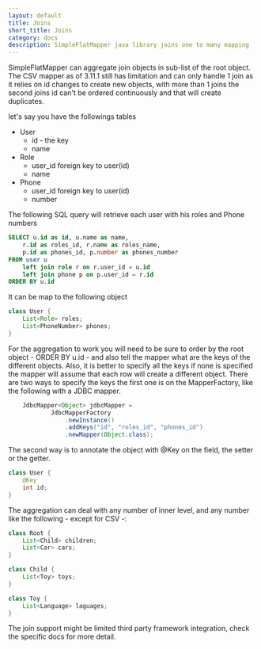 ```yaml
---
layout: default
title: Joins
short_title: Joins
category: docs
description: SimpleFlatMapper java library joins one to many mapping
---
```


SimpleFlatMapper can aggregate join objects in sub-list of the root object. The CSV mapper as of 3.11.1 still has limitation and 
can only handle 1 join as it relies on id changes to create new objects, with more than 1 joins the second joins id can't be ordered continuously and that will create duplicates.

let's say you have the followings tables

* User
  * id - the key
  * name
* Role
  * user_id foreign key to user(id)
  * name
* Phone
  * user_id foreign key to user(id)
  * number

The following SQL query will retrieve each user with his roles and Phone numbers 

```sql
SELECT u.id as id, u.name as name, 
    r.id as roles_id, r.name as roles_name, 
    p.id as phones_id, p.number as phones_number
FROM user u 
    left join role r on r.user_id = u.id
    left join phone p on p.user_id = r.id
ORDER BY u.id
```

It can be map to the following object 

```java
class User {
    List<Role> roles;
    List<PhoneNumber> phones;
}
```

For the aggregation to work you will need to be sure to order by the root object - ORDER BY u.id - and also 
tell the mapper what are the keys of the different objects. Also, it is better to specify all the keys if none is specified the mapper will assume that each row will create a different object.
There are two ways to specify the keys the first one is on the MapperFactory, like the following with a JDBC mapper.
```java
    JdbcMapper<Object> jdbcMapper = 
            JdbcMapperFactory
                .newInstance()
                .addKeys("id", "roles_id", "phones_id")
                .newMapper(Object.class);
```

The second way is to annotate the object with @Key on the field, the setter or the getter.

```java
class User {
    @Key
    int id;
}
```

The aggregation can deal with any number of inner level, and any number like the following - except for CSV -:

```java
class Root {
    List<Child> children;
    List<Car> cars;
}

class Child {
    List<Toy> toys;
}

class Toy {
    List<Language> laguages;
}
```

The join support might be limited third party framework integration, check the specific docs for more detail.